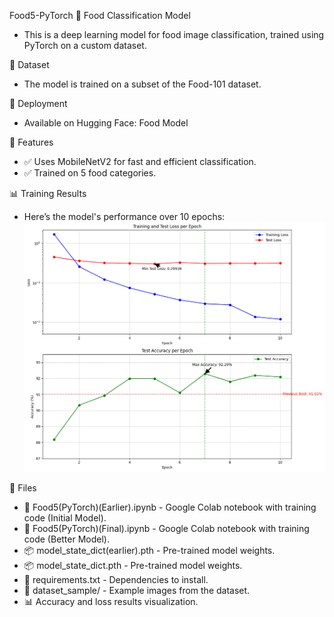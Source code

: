 Food5-PyTorch
🍔 Food Classification Model
- This is a deep learning model for food image classification, trained using PyTorch on a custom dataset.

📌 Dataset
- The model is trained on a subset of the Food-101 dataset.

🚀 Deployment
- Available on Hugging Face: Food Model

🔹 Features
- ✅ Uses MobileNetV2 for fast and efficient classification.
- ✅ Trained on 5 food categories.

📊 Training Results
- Here’s the model's performance over 10 epochs:
![Training Accuracy Results](results.png)

📂 Files
- 📜 Food5(PyTorch)(Earlier).ipynb - Google Colab notebook with training code (Initial Model).
- 📜 Food5(PyTorch)(Final).ipynb - Google Colab notebook with training code (Better Model).
- 📦 model_state_dict(earlier).pth - Pre-trained model weights.
- 📦 model_state_dict.pth - Pre-trained model weights.
- 📜 requirements.txt - Dependencies to install.
- 📂 dataset_sample/ - Example images from the dataset.
- 📊 Accuracy and loss results visualization.
